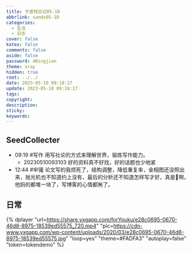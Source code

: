 ```yaml
---
title: 子虚栈日记05-10
abbrlink: sands05-10
categories:
  - 生活
  - 日志
cover: false
katex: false
comments: false
aside: false
password: 4Bingjian
theme: xray
hidden: true
root: ../../
date: 2023-05-10 09:18:17
update: 2023-05-10 09:18:17
tags:
copyright:
description:
sticky:
keywords:
---
```


## SeedCollecter
- 09:19 #写作 用写社论的方式来理解世界，锻炼写作能力。
    - 20230510093103 好的资料真不好找，好的话题也少地紧
- 12:44 #牢骚 论文写的我烦死了，结构调整，降低重复率，金相图还没照出来，抛光机也不知道约上没有，最后的分析还不知道怎样写才好，真是🐶啊，他妈的都堆一块了，写博客的心情都🈚了。


## 日常
{% dplayer "url=https://share.yxgapp.com/forYouku/e28c0695-0670-46d8-8975-18539ed55575_720.mp4" "pic=https://cdn-www.yxgapp.com/wp-content/uploads/2020/03/e28c0695-0670-46d8-8975-18539ed55575.jpg" "loop=yes" "theme=#FADFA3" "autoplay=false" "token=tokendemo" %}